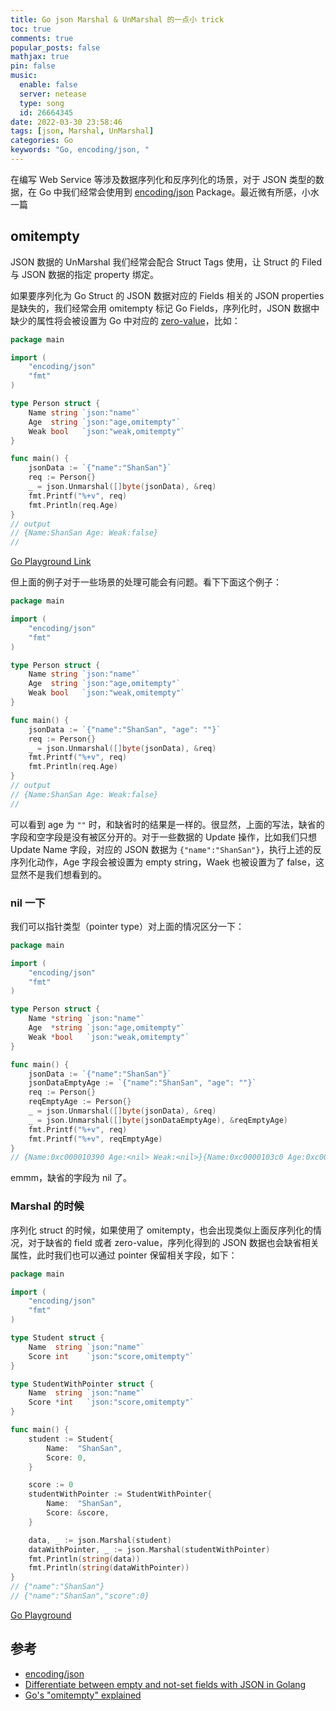 ```yaml
---
title: Go json Marshal & UnMarshal 的一点小 trick
toc: true
comments: true
popular_posts: false
mathjax: true
pin: false
music:
  enable: false
  server: netease
  type: song
  id: 26664345
date: 2022-03-30 23:58:46
tags: [json, Marshal, UnMarshal]
categories: Go
keywords: "Go, encoding/json, "
---
```


在编写 Web Service 等涉及数据序列化和反序列化的场景，对于 JSON 类型的数据，在 Go 中我们经常会使用到 [encoding/json](https://pkg.go.dev/encoding/json) Package。最近微有所感，小水一篇

## omitempty

JSON 数据的 UnMarshal 我们经常会配合 Struct Tags 使用，让 Struct 的 Filed 与 JSON 数据的指定 property 绑定。

如果要序列化为 Go Struct 的 JSON 数据对应的 Fields 相关的 JSON properties 是缺失的，我们经常会用 omitempty 标记 Go Fields，序列化时，JSON 数据中缺少的属性将会被设置为 Go 中对应的 [zero-value](https://golangbyexample.com/go-default-zero-value-all-types/)，比如：

```go
package main

import (
	"encoding/json"
	"fmt"
)

type Person struct {
	Name string `json:"name"`
	Age  string `json:"age,omitempty"`
	Weak bool   `json:"weak,omitempty"`
}

func main() {
	jsonData := `{"name":"ShanSan"}`
	req := Person{}
	_ = json.Unmarshal([]byte(jsonData), &req)
	fmt.Printf("%+v", req)
	fmt.Println(req.Age)
}
// output
// {Name:ShanSan Age: Weak:false}
//
```

[Go Playground Link](https://play.golang.com/p/bMHVOEmIld-)

但上面的例子对于一些场景的处理可能会有问题。看下下面这个例子：

```go
package main

import (
	"encoding/json"
	"fmt"
)

type Person struct {
	Name string `json:"name"`
	Age  string `json:"age,omitempty"`
	Weak bool   `json:"weak,omitempty"`
}

func main() {
	jsonData := `{"name":"ShanSan", "age": ""}`
	req := Person{}
	_ = json.Unmarshal([]byte(jsonData), &req)
	fmt.Printf("%+v", req)
	fmt.Println(req.Age)
}
// output
// {Name:ShanSan Age: Weak:false}
//
```

可以看到 age 为 `""` 时，和缺省时的结果是一样的。很显然，上面的写法，缺省的字段和空字段是没有被区分开的。对于一些数据的 Update 操作，比如我们只想 Update Name 字段，对应的 JSON 数据为 `{"name":"ShanSan"}`，执行上述的反序列化动作，Age 字段会被设置为 empty string，Waek 也被设置为了 false，这显然不是我们想看到的。

### nil 一下

我们可以指针类型（pointer type）对上面的情况区分一下：

```go
package main

import (
	"encoding/json"
	"fmt"
)

type Person struct {
	Name *string `json:"name"`
	Age  *string `json:"age,omitempty"`
	Weak *bool   `json:"weak,omitempty"`
}

func main() {
	jsonData := `{"name":"ShanSan"}`
	jsonDataEmptyAge := `{"name":"ShanSan", "age": ""}`
	req := Person{}
	reqEmptyAge := Person{}
	_ = json.Unmarshal([]byte(jsonData), &req)
	_ = json.Unmarshal([]byte(jsonDataEmptyAge), &reqEmptyAge)
	fmt.Printf("%+v", req)
	fmt.Printf("%+v", reqEmptyAge)
}
// {Name:0xc000010390 Age:<nil> Weak:<nil>}{Name:0xc0000103c0 Age:0xc0000103d0 Weak:<nil>}
```

emmm，缺省的字段为 nil 了。

### Marshal 的时候

序列化 struct 的时候，如果使用了 omitempty，也会出现类似上面反序列化的情况，对于缺省的 field 或者 zero-value，序列化得到的 JSON 数据也会缺省相关属性，此时我们也可以通过 pointer 保留相关字段，如下：

```go
package main

import (
	"encoding/json"
	"fmt"
)

type Student struct {
	Name  string `json:"name"`
	Score int    `json:"score,omitempty"`
}

type StudentWithPointer struct {
	Name  string `json:"name"`
	Score *int   `json:"score,omitempty"`
}

func main() {
	student := Student{
		Name:  "ShanSan",
		Score: 0,
	}

	score := 0
	studentWithPointer := StudentWithPointer{
		Name:  "ShanSan",
		Score: &score,
	}

	data, _ := json.Marshal(student)
	dataWithPointer, _ := json.Marshal(studentWithPointer)
	fmt.Println(string(data))
	fmt.Println(string(dataWithPointer))
}
// {"name":"ShanSan"}
// {"name":"ShanSan","score":0}
```

[Go Playground](https://play.golang.com/p/og6ANaMQ0D3)

## 参考

- [encoding/json](https://pkg.go.dev/encoding/json)
- [Differentiate between empty and not-set fields with JSON in Golang](https://medium.com/@arpitkh96/differentiate-between-empty-and-not-set-fields-with-json-in-golang-957bb2c5c065)
- [Go's "omitempty" explained](https://www.sohamkamani.com/golang/omitempty/)





